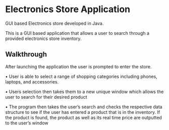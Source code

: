 # Electronics Store Application

GUI based Electronics store developed in Java.

This is a GUI based application that allows a user to search through a provided electronics store inventory.

## Walkthrough
After launching the application the user is prompted to enter the store.

• User is able to select a range of shopping categories including phones, laptops, and accessories.

• Users selection then takes them to a new unique window which allows the user to search for their desired product

• The program then takes the user’s search and checks the respective data structure to see if the user has entered a product that is in the inventory. If the product is found, the product as well as its real time price are outputted to the user’s window
